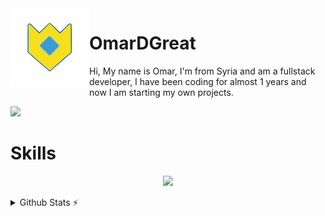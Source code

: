 <img align='left' src='./assets/logo.gif' width='25%' heigh="35%">

# OmarDGreat

Hi, My name is Omar, I'm from Syria and am a fullstack developer, I have been coding for almost 1 years and now I am starting my own projects.

![](https://komarev.com/ghpvc/?username=OmarDGreat&color=2062af&label=Profile+views)


# Skills
<p align="center">
<img src="https://skillicons.dev/icons?i=js,ts,vercel,vscode,nodejs,nextjs,react,tailwind,md,discord,git,github,html,css,mongodb,mysql,postgres,sqlite,sequelize,express,bash,powershell,electron,boostrap,ps&theme=dark"
</p>
 
 <details>
  <summary>Github Stats ⚡</summary>
  
  <a href="#">![Github stats](https://github-readme-stats.vercel.app/api?username=OmarDGreat&theme=transparent&count_private=true&hide_border=true&line_height=20)</a>
  <a href="#">![Top Langs](https://github-readme-stats.vercel.app/api/top-langs/?username=OmarDGreat&layout=compact&theme=transparent&count_private=true&hide_border=true)</a>
</details>
